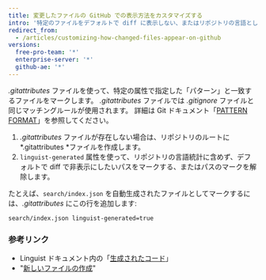 ```yaml
---
title: 変更したファイルの GitHub での表示方法をカスタマイズする
intro: '特定のファイルをデフォルトで diff に表示しない、またはリポジトリの言語として考えないようにするために、 *.gitattributes* ファイルで `linguist-generated` 属性を使ってマークできます。'
redirect_from:
  - /articles/customizing-how-changed-files-appear-on-github
versions:
  free-pro-team: '*'
  enterprise-server: '*'
  github-ae: '*'
---
```


*.gitattributes* ファイルを使って、特定の属性で指定した「パターン」と一致するファイルをマークします。 *.gitattributes* ファイルでは _.gitignore_ ファイルと同じマッチングルールが使用されます。 詳細は Git ドキュメント「[PATTERN FORMAT](https://www.git-scm.com/docs/gitignore#_pattern_format)」を参照してください。

1. *.gitattributes* ファイルが存在しない場合は、リポジトリのルートに *.gitattributes *ファイルを作成します。
2. `linguist-generated` 属性を使って、リポジトリの言語統計に含めず、デフォルトで diff で非表示にしたいパスをマークする、またはパスのマークを解除します。

  たとえば、`search/index.json` を自動生成されたファイルとしてマークするには、*.gitattributes* にこの行を追加します:

  ```
search/index.json linguist-generated=true
  ```

### 参考リンク
- Linguist ドキュメント内の「[生成されたコード](https://github.com/github/linguist/#generated-code)」
- "[新しいファイルの作成](/articles/creating-new-files/)"
